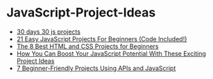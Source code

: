 # JavaScript-Project-Ideas

- [30 days 30 js projects](https://javascript30.com/)
- [21 Easy JavaScript Projects For Beginners (Code Included!)](https://skillcrush.com/blog/projects-you-can-do-with-javascript/)
- [The 8 Best HTML and CSS Projects for Beginners](https://www.makeuseof.com/html-css-projects-beginners/)
- [How You Can Boost Your JavaScript Potential With These Exciting Project Ideas](https://emeritus.org/blog/coding-javascript-project-ideas/)
- [7 Beginner-Friendly Projects Using APIs and JavaScript
](https://javascript.plainenglish.io/top-beginner-friendly-projects-using-apis-f43356aeac7f)

